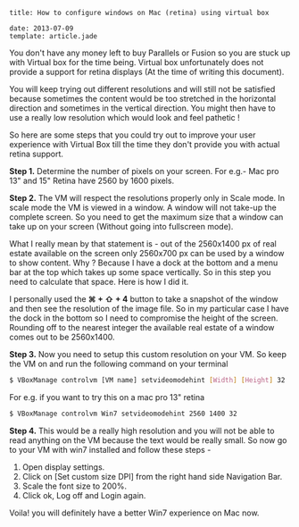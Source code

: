 ```metadata
title: How to configure windows on Mac (retina) using virtual box

date: 2013-07-09
template: article.jade
```

You don't have any money left to buy Parallels or Fusion so you are stuck up with Virtual box for the time being. Virtual box unfortunately does not provide a support for retina displays (At the time of writing this document).

You will keep trying out different resolutions and will still not be satisfied because sometimes the content would be too stretched in the horizontal direction and sometimes in the vertical direction. You might then have to use a really low resolution which would look and feel pathetic !

<span class="more"/>

So here are some steps that you could try out to improve your user experience with Virtual Box till the time they don't provide you with actual retina support.

**Step 1.**
Determine the number of pixels on your screen. For e.g.- Mac pro 13" and 15" Retina have 2560 by 1600 pixels.

**Step 2.**
The VM will respect the resolutions properly only in Scale mode. In scale mode the VM is viewed in a window. A window will not take-up the complete screen. So you need to get the maximum size that a window can take up on your screen (Without going into fullscreen mode).

What I really mean by that statement is - out of the 2560x1400 px of real estate available on the screen only 2560x700 px can be used by a window to show content. Why ? Because I have a dock at the bottom and a menu bar at the top which takes up some space vertically. So in this step you need to calculate that space. Here is how I did it.

I personally used the **⌘ + ⇧ + 4** button to take a snapshot of the window and then see the resolution of the image file. So in my particular case I have the dock in the bottom so I need to compromise the height of the screen. Rounding off to the nearest integer the available real estate of a window comes out to be 2560x1400.

**Step 3.**
Now you need to setup this custom resolution on your VM. So keep the VM on and run the following command on your terminal

```bash
$ VBoxManage controlvm [VM name] setvideomodehint [Width] [Height] 32
```

For e.g. if you want to try this on a mac pro 13" retina

```bash
$ VBoxManage controlvm Win7 setvideomodehint 2560 1400 32
```

**Step 4.**
This would be a really high resolution and you will not be able to read anything on the VM because the text would be really small. So now go to your VM with win7 installed and follow these steps -

1. Open display settings.
2. Click on [Set custom size DPI] from the right hand side Navigation Bar.
3. Scale the font size to 200%.
4. Click ok, Log off and Login again.

Voila! you will definitely have a better Win7 experience on Mac now.
